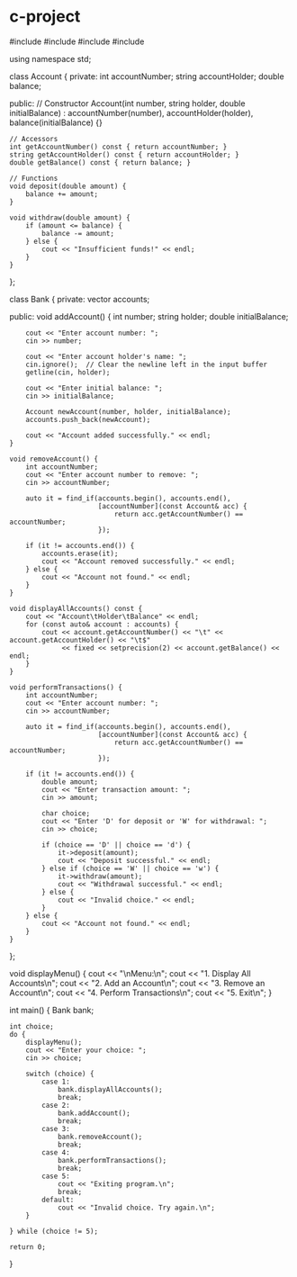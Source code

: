 # c-project
#include <iostream>
#include <vector>
#include <algorithm>
#include <iomanip>

using namespace std;

class Account {
private:
    int accountNumber;
    string accountHolder;
    double balance;

public:
    // Constructor
    Account(int number, string holder, double initialBalance)
        : accountNumber(number), accountHolder(holder), balance(initialBalance) {}

    // Accessors
    int getAccountNumber() const { return accountNumber; }
    string getAccountHolder() const { return accountHolder; }
    double getBalance() const { return balance; }

    // Functions
    void deposit(double amount) {
        balance += amount;
    }

    void withdraw(double amount) {
        if (amount <= balance) {
            balance -= amount;
        } else {
            cout << "Insufficient funds!" << endl;
        }
    }
};

class Bank {
private:
    vector<Account> accounts;

public:
    void addAccount() {
        int number;
        string holder;
        double initialBalance;

        cout << "Enter account number: ";
        cin >> number;

        cout << "Enter account holder's name: ";
        cin.ignore();  // Clear the newline left in the input buffer
        getline(cin, holder);

        cout << "Enter initial balance: ";
        cin >> initialBalance;

        Account newAccount(number, holder, initialBalance);
        accounts.push_back(newAccount);

        cout << "Account added successfully." << endl;
    }

    void removeAccount() {
        int accountNumber;
        cout << "Enter account number to remove: ";
        cin >> accountNumber;

        auto it = find_if(accounts.begin(), accounts.end(),
                          [accountNumber](const Account& acc) {
                              return acc.getAccountNumber() == accountNumber;
                          });

        if (it != accounts.end()) {
            accounts.erase(it);
            cout << "Account removed successfully." << endl;
        } else {
            cout << "Account not found." << endl;
        }
    }

    void displayAllAccounts() const {
        cout << "Account\tHolder\tBalance" << endl;
        for (const auto& account : accounts) {
            cout << account.getAccountNumber() << "\t" << account.getAccountHolder() << "\t$"
                 << fixed << setprecision(2) << account.getBalance() << endl;
        }
    }

    void performTransactions() {
        int accountNumber;
        cout << "Enter account number: ";
        cin >> accountNumber;

        auto it = find_if(accounts.begin(), accounts.end(),
                          [accountNumber](const Account& acc) {
                              return acc.getAccountNumber() == accountNumber;
                          });

        if (it != accounts.end()) {
            double amount;
            cout << "Enter transaction amount: ";
            cin >> amount;

            char choice;
            cout << "Enter 'D' for deposit or 'W' for withdrawal: ";
            cin >> choice;

            if (choice == 'D' || choice == 'd') {
                it->deposit(amount);
                cout << "Deposit successful." << endl;
            } else if (choice == 'W' || choice == 'w') {
                it->withdraw(amount);
                cout << "Withdrawal successful." << endl;
            } else {
                cout << "Invalid choice." << endl;
            }
        } else {
            cout << "Account not found." << endl;
        }
    }
};

void displayMenu() {
    cout << "\nMenu:\n";
    cout << "1. Display All Accounts\n";
    cout << "2. Add an Account\n";
    cout << "3. Remove an Account\n";
    cout << "4. Perform Transactions\n";
    cout << "5. Exit\n";
}

int main() {
    Bank bank;

    int choice;
    do {
        displayMenu();
        cout << "Enter your choice: ";
        cin >> choice;

        switch (choice) {
            case 1:
                bank.displayAllAccounts();
                break;
            case 2:
                bank.addAccount();
                break;
            case 3:
                bank.removeAccount();
                break;
            case 4:
                bank.performTransactions();
                break;
            case 5:
                cout << "Exiting program.\n";
                break;
            default:
                cout << "Invalid choice. Try again.\n";
        }

    } while (choice != 5);

    return 0;
}
